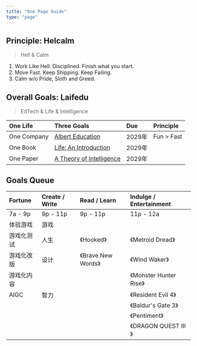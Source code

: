 ```yaml
---
title: "One Page Guide"
type: "page"
---
```


## Principle: Helcalm

> Hell & Calm

1. Work Like Hell. Disciplined. Finish what you start.
1. Move Fast. Keep Shipping. Keep Failing.
1. Calm w/o Pride, Sloth and Greed.

## Overall Goals: Laifedu

> EdTech & Life & Intelligence

| One Life    | Three Goals                                   | Due     | Principle   |
|:------------|:----------------------------------------------|:--------|:------------|
| One Company | [Albert Education](./edu)                     | 2029年  | Fun > Fast  |
| One Book    | [Life: An Introduction](./life)               | 2029年  |             |
| One Paper   | [A Theory of Intelligence](./ai)              | 2029年  |             |

## Goals Queue

| Fortune     | Create / Write     | Read / Learn              | Indulge / Entertainment  |
|:------------|:-------------------|:--------------------------|:-------------------------|
| 7a - 9p     | 9p - 11p           | 9p - 11p                  | 11p - 12a                |
| 体验游戏     |  游戏              |                           |                          |
| 游戏化测试   |  人生              | 《Hooked》                | 《Metroid Dread》         |
| 游戏化改版   |  设计              | 《Brave New Words》       | 《Wind Waker》            |
| 游戏化内容   |                    |                           | 《Monster Hunter Rise》   |
| AIGC        |  智力              |                           | 《Resident Evil 4》       |
|             |                    |                           | 《Baldur's Gate 3》       |
|             |                    |                           | 《Pentiment》             |
|             |                    |                           | 《DRAGON QUEST III 》     |
